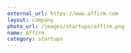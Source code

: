 ```yaml
---
external_url: https://www.affirm.com
layout: company
photo_url: /images/startups/affirm.png
name: Affirm
category: startups
---
```

